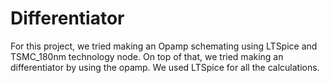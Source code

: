 # Differentiator
For this project, we tried making an Opamp schemating using LTSpice and TSMC_180nm technology node.
On top of that, we tried making an differentiator by using the opamp. We used LTSpice for all the calculations.
